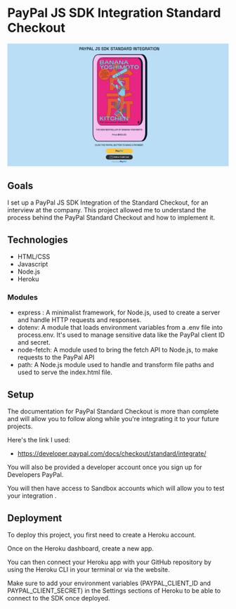 # PayPal JS SDK Integration Standard Checkout

![heroPage](./doc/heroPage.png)

## Goals

I set up a PayPal JS SDK Integration of the Standard Checkout, for an interview at the company. 
This project allowed me to understand the process behind the PayPal Standard Checkout and how to implement it. 



## Technologies

- HTML/CSS
- Javascript
- Node.js
- Heroku

### Modules

- express : A minimalist framework, for Node.js, used to create a server and handle HTTP requests and responses.
- dotenv: A module that loads environment variables from a .env file into process.env. It's used to manage sensitive data like the PayPal client ID and secret.
- node-fetch: A module used to bring the fetch API to Node.js, to make requests to the PayPal API
- path: A Node.js module used to handle and transform file paths and used to serve the index.html file.

## Setup

The documentation for PayPal Standard Checkout is more than complete and will allow you to follow along while you're integrating it to your future projects.

Here's the link I used:

- https://developer.paypal.com/docs/checkout/standard/integrate/

You will also be provided a developer account once you sign up for Developers PayPal.

You will then have access to Sandbox accounts which will allow you to test your integration . 



## Deployment

To deploy this project, you first need to create a Heroku account. 

Once on the Heroku dashboard, create a new app.

You can then connect your Heroku app with your GitHub repository by using the Heroku CLI in your terminal or via the website. 

Make sure to add your environment variables (PAYPAL_CLIENT_ID and PAYPAL_CLIENT_SECRET) in the Settings sections of Heroku to be able to connect to the SDK once deployed.




